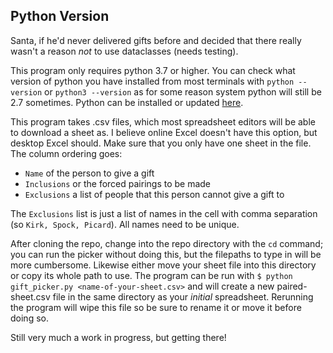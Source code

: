 ## Python Version

Santa, if he'd never delivered gifts before and decided that there really wasn't a reason *not* to use dataclasses (needs testing).

This program only requires python 3.7 or higher. You can check what version of python you have installed
from most terminals with `python --version` or `python3 --version` as for some reason system python will still be 2.7 sometimes.
Python can be installed or updated [here](https://www.python.org/).

This program takes .csv files, which most spreadsheet editors will be able to download a sheet as. I believe online Excel doesn't have this option, but desktop Excel should.
Make sure that you only have one sheet in the file. The column ordering goes: 

* `Name` of the person to give a gift 
* `Inclusions` or the forced pairings to be made
* `Exclusions` a list of people that this person cannot give a gift to 
  
The `Exclusions` list 
is just a list of names in the cell with comma separation (so `Kirk, Spock, Picard`). All names need to be unique.

After cloning the repo, change into the repo directory with the `cd` command; you can run the picker without doing this, but the filepaths to type in 
will be more cumbersome. Likewise either move your sheet file into this directory or copy its whole path to use. The program can be run with
`$ python gift_picker.py <name-of-your-sheet.csv>` and will create a new paired-sheet.csv file in the same directory as your *initial* spreadsheet. Rerunning the 
program will wipe this file so be sure to rename it or move it before doing so.

Still very much a work in progress, but getting there!
